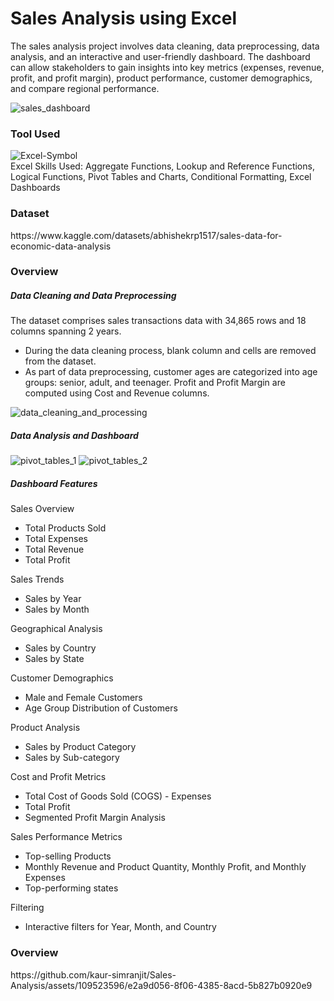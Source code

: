 <h1>Sales Analysis using Excel</h1> 
<p>The sales analysis project involves data cleaning, data preprocessing, data analysis, and an interactive and user-friendly dashboard. The dashboard can allow stakeholders to gain insights into key metrics (expenses, revenue, profit, and profit margin), product performance, customer demographics, and compare regional performance.</p>

![sales_dashboard](https://github.com/kaur-simranjit/Sales-Analysis/assets/109523596/aca62998-0ab7-42c5-8862-d5838a8100ff)
<h3>Tool Used</h3>

![Excel-Symbol](https://github.com/kaur-simranjit/Sales-Analysis/assets/109523596/120a302f-f068-4678-a30e-81c314070a95)
<br>
Excel Skills Used: Aggregate Functions, Lookup and Reference Functions, Logical Functions, Pivot Tables and Charts, Conditional Formatting, Excel Dashboards
<h3>Dataset</h3>
https://www.kaggle.com/datasets/abhishekrp1517/sales-data-for-economic-data-analysis
<h3>Overview</h3>
<h5>Data Cleaning and Data Preprocessing</h5>
The dataset comprises sales transactions data with 34,865 rows and 18 columns spanning 2 years.
<ul style="list-style-type:disc">
  <li>During the data cleaning process, blank column and cells are removed from the dataset. </li>
  <li>As part of data preprocessing, customer ages are categorized into age groups: senior, adult, and teenager. Profit and Profit Margin are computed using Cost and Revenue columns.</li>
</ul>

![data_cleaning_and_processing](https://github.com/kaur-simranjit/Sales-Analysis/assets/109523596/070bad10-bb0f-4174-ba1e-57de084a4b12)
<h5>Data Analysis and Dashboard</h5>

![pivot_tables_1](https://github.com/kaur-simranjit/Sales-Analysis/assets/109523596/e90e1af7-2b08-4dd3-970d-e188d7883b2a)
![pivot_tables_2](https://github.com/kaur-simranjit/Sales-Analysis/assets/109523596/69e62539-9b87-429c-a28d-dbd3e390f193)
<h5>Dashboard Features</h5>
Sales Overview
<ul style="list-style-type:disc">
  <li>Total Products Sold</li>
  <li>Total Expenses</li>
  <li>Total Revenue</li>
  <li>Total Profit</li>
  </ul>
Sales Trends
<ul style="list-style-type:disc">
  <li>Sales by Year</li>
  <li>Sales by Month</li>
  </ul>
Geographical Analysis
<ul style="list-style-type:disc">
  <li>Sales by Country</li>
  <li>Sales by State</li>
  </ul>
Customer Demographics
<ul style="list-style-type:disc">
  <li>Male and Female Customers</li>
  <li>Age Group Distribution of Customers</li>
  </ul>
Product Analysis
<ul style="list-style-type:disc">
  <li>Sales by Product Category</li>
  <li>Sales by Sub-category</li>
  </ul>
Cost and Profit Metrics
<ul style="list-style-type:disc">
  <li>Total Cost of Goods Sold (COGS) - Expenses</li>
  <li>Total Profit</li>
  <li>Segmented Profit Margin Analysis</li>
  </ul>
Sales Performance Metrics
<ul style="list-style-type:disc">
  <li>Top-selling Products</li>
  <li>Monthly Revenue and Product Quantity, Monthly Profit, and Monthly Expenses</li>
  <li>Top-performing states</li>
  </ul>
Filtering
<ul style="list-style-type:disc">
  <li>Interactive filters for Year, Month, and Country</li>
  </ul>
<h3>Overview</h3>
https://github.com/kaur-simranjit/Sales-Analysis/assets/109523596/e2a9d056-8f06-4385-8acd-5b827b0920e9
